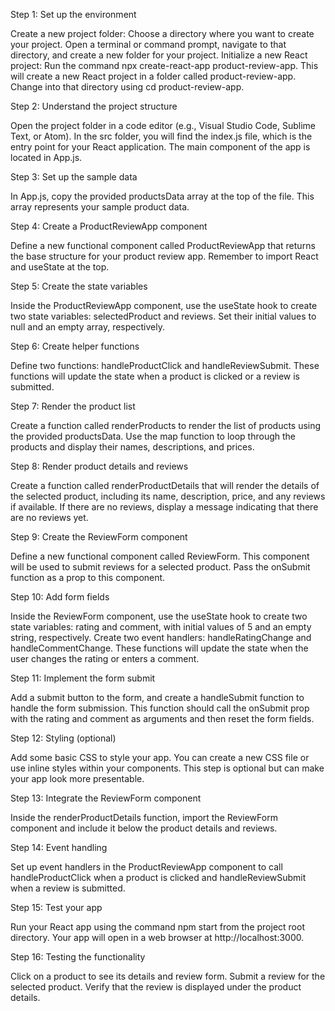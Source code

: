 Step 1: Set up the environment

Create a new project folder: Choose a directory where you
want to create your project. Open a terminal or command prompt,
navigate to that directory, and create a new folder for your project.
Initialize a new React project: Run the command npx create-react-app
product-review-app. This will create a new React project in a folder
called product-review-app. Change into that directory
using cd product-review-app.

Step 2: Understand the project structure

Open the project folder in a code editor
(e.g., Visual Studio Code, Sublime Text, or Atom).
In the src folder, you will find the index.js file,
which is the entry point for your React application.
The main component of the app is located in App.js.

Step 3: Set up the sample data

In App.js, copy the provided productsData array at
the top of the file. This array represents your
sample product data.

Step 4: Create a ProductReviewApp component

Define a new functional component called ProductReviewApp
that returns the base structure for your product review app.
Remember to import React and useState at the top.

Step 5: Create the state variables

Inside the ProductReviewApp component, use the useState hook
to create two state variables: selectedProduct and reviews.
Set their initial values to null and an empty array, respectively.

Step 6: Create helper functions

Define two functions: handleProductClick and handleReviewSubmit.
These functions will update the state when a product is clicked
or a review is submitted.

Step 7: Render the product list

Create a function called renderProducts to render the list of
products using the provided productsData. Use the map function
to loop through the products and display their names, descriptions, and prices.

Step 8: Render product details and reviews

Create a function called renderProductDetails that will render
the details of the selected product, including its name, description,
price, and any reviews if available. If there are no reviews,
display a message indicating that there are no reviews yet.

Step 9: Create the ReviewForm component

Define a new functional component called ReviewForm. This component 
will be used to submit reviews for a selected product.
Pass the onSubmit function as a prop to this component.

Step 10: Add form fields

Inside the ReviewForm component, use the useState hook to create
two state variables: rating and comment, with initial values
of 5 and an empty string, respectively.
Create two event handlers: handleRatingChange and handleCommentChange.
These functions will update the state when the user changes 
the rating or enters a comment.

Step 11: Implement the form submit

Add a submit button to the form, and create a handleSubmit function
to handle the form submission. This function should call the
onSubmit prop with the rating and comment as arguments and
then reset the form fields.

Step 12: Styling (optional)

Add some basic CSS to style your app. You can create a new CSS 
file or use inline styles within your components. This step
is optional but can make your app look more presentable.

Step 13: Integrate the ReviewForm component

Inside the renderProductDetails function, import the 
ReviewForm component and include it below the product
details and reviews.

Step 14: Event handling

Set up event handlers in the ProductReviewApp component
to call handleProductClick when a product is clicked and 
handleReviewSubmit when a review is submitted.

Step 15: Test your app

Run your React app using the command npm start from the
project root directory. Your app will open in a web browser
at http://localhost:3000.

Step 16: Testing the functionality

Click on a product to see its details and review form.
Submit a review for the selected product.
Verify that the review is displayed under the product details.
